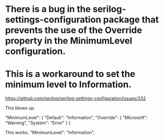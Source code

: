 # There is a bug in the serilog-settings-configuration package that prevents the use of the Override property in the MinimumLevel configuration. 
# This is a workaround to set the minimum level to Information. 

https://github.com/serilog/serilog-settings-configuration/issues/332

This blows up. 

"MinimumLevel": {
  "Default": "Information",
  "Override": {
    "Microsoft": "Warning",
    "System": "Error"
    }
  }

 
This works.
"MinimumLevel": "Information",